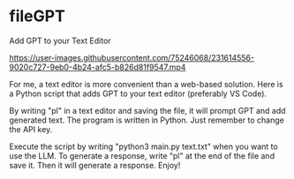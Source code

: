 # fileGPT
Add GPT to your Text Editor



https://user-images.githubusercontent.com/75246068/231614556-9020c727-9eb0-4b24-afc5-b826d81f9547.mp4
  
  

  

For me, a text editor is more convenient than a web-based solution. Here is a Python script that adds GPT to your text editor (preferably VS Code).

By writing "pl" in a text editor and saving the file, it will prompt GPT and add generated text. The program is written in Python. Just remember to change the API key.

Execute the script by writing "python3 main.py text.txt" when you want to use the LLM. To generate a response, write "pl" at the end of the file and save it. Then it will generate a response. Enjoy!
